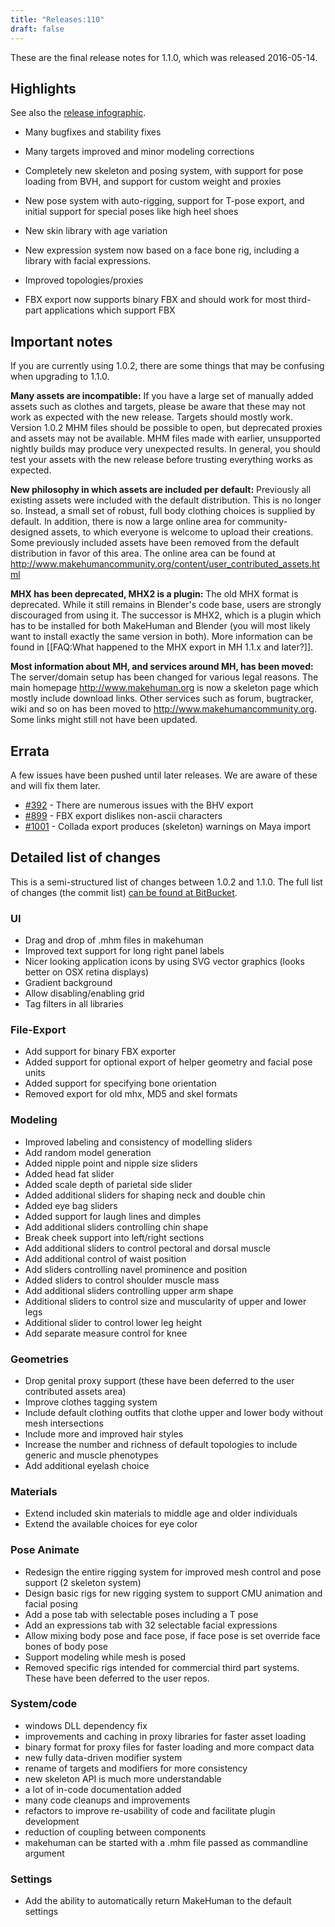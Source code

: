 ```yaml
---
title: "Releases:110"
draft: false
---
```


These are the final release notes for 1.1.0, which was released 2016-05-14.

## Highlights

See also the [release infographic](http://www.makehumancommunity.org/w/images/7/7a/Infographic_110.png).

* Many bugfixes and stability fixes

* Many targets improved and minor modeling corrections

* Completely new skeleton and posing system, with support for pose loading from BVH, and support for custom weight and proxies

* New pose system with auto-rigging, support for T-pose export, and initial support for special poses like high heel shoes

* New skin library with age variation

* New expression system now based on a face bone rig, including a library with facial expressions.

* Improved topologies/proxies

* FBX export now supports binary FBX and should work for most third-part applications which support FBX

## Important notes

If you are currently using 1.0.2, there are some things that may be confusing when upgrading to 1.1.0.

**Many assets are incompatible:** If you have a large set of manually added assets such as clothes and targets, please be aware that these may not work as expected with the new release. Targets should mostly work. Version 1.0.2 MHM files should be possible to open, but deprecated proxies and assets may not be available. MHM files made with earlier, unsupported nightly builds may produce very unexpected results.  In general, you should test your assets with the new release before trusting everything works as expected.

**New philosophy in which assets are included per default:** Previously all existing assets were included with the default distribution. This is no longer so. Instead, a small set of robust, full body clothing choices is supplied by default.  In addition, there is now a large online area for community-designed assets, to which everyone is welcome to upload their creations. Some previously included assets have been removed from the default distribution in favor of this area. The online area can be found at http://www.makehumancommunity.org/content/user_contributed_assets.html

**MHX has been deprecated, MHX2 is a plugin:** The old MHX format is deprecated. While it still remains in Blender's code base, users are strongly discouraged from using it. The successor is MHX2, which is a plugin which has to be installed for both MakeHuman and Blender (you will most likely want to install exactly the same version in both). More information can be found in [[FAQ:What happened to the MHX export in MH 1.1.x and later?]].

**Most information about MH, and services around MH, has been moved:** The server/domain setup has been changed for various legal reasons. The main homepage http://www.makehuman.org is now a skeleton page which mostly include download links. Other services such as forum, bugtracker, wiki and so on has been moved to http://www.makehumancommunity.org. Some links might still not have been updated.

## Errata

A few issues have been pushed until later releases. We are aware of these and will fix them later. 

* [#392](http://bugtracker.makehumancommunity.org/issues/392) - There are numerous issues with the BHV export
* [#899](http://bugtracker.makehumancommunity.org/issues/899) - FBX export dislikes non-ascii characters
* [#1001](http://bugtracker.makehumancommunity.org/issues/1001) - Collada export produces (skeleton) warnings on Maya import

## Detailed list of changes

This is a semi-structured list of changes between 1.0.2 and 1.1.0. The full list of changes (the commit list) [can be found at BitBucket](https://bitbucket.org/MakeHuman/makehuman/commits/branch/stable).

### UI
* Drag and drop of .mhm files in makehuman
* Improved text support for long right panel labels
* Nicer looking application icons by using SVG vector graphics (looks better on OSX retina displays)
* Gradient background
* Allow disabling/enabling grid
* Tag filters in all libraries

### File-Export
* Add support for binary FBX exporter
* Added support for optional export of helper geometry and facial pose units
* Added support for specifying bone orientation
* Removed export for old mhx, MD5 and skel formats

### Modeling
* Improved labeling and consistency of modelling sliders
* Add random model generation 
* Added nipple point and nipple size sliders
* Added head fat slider
* Added scale depth of parietal side slider
* Added additional sliders for shaping neck and double chin
* Added eye bag sliders
* Added support for laugh lines and dimples
* Add additional sliders controlling chin shape
* Break cheek support into left/right sections
* Add additional sliders to control pectoral and dorsal muscle
* Add additional control of waist position
* Add sliders controlling navel prominence and position
* Added sliders to control shoulder muscle mass
* Add additional sliders controlling upper arm shape
* Additional sliders to control size and muscularity of upper and lower legs
* Additional slider to control lower leg height
* Add separate measure control for knee

### Geometries
* Drop genital proxy support (these have been deferred to the user contributed assets area)
* Improve clothes tagging system
* Include default clothing outfits that clothe upper and lower body without mesh intersections
* Include more and improved hair styles
* Increase the number and richness of default topologies to include generic and muscle phenotypes
* Add additional eyelash choice

### Materials
* Extend included skin materials to middle age and older individuals
* Extend the available choices for eye color

### Pose Animate
* Redesign the entire rigging system for improved mesh control and pose support (2 skeleton system)
* Design basic rigs for new rigging system to support CMU animation and facial posing
* Add a pose tab with selectable poses including a T pose
* Add an expressions tab with 32 selectable facial expressions
* Allow mixing body pose and face pose, if face pose is set override face bones of body pose
* Support modeling while mesh is posed
* Removed specific rigs intended for commercial third part systems. These have been deferred to the user repos.

### System/code
* windows DLL dependency fix
* improvements and caching in proxy libraries for faster asset loading
* binary format for proxy files for faster loading and more compact data
* new fully data-driven modifier system
* rename of targets and modifiers for more consistency
* new skeleton API is much more understandable
* a lot of in-code documentation added
* many code cleanups and improvements
* refactors to improve re-usability of code and facilitate plugin development
* reduction of coupling between components
* makehuman can be started with a .mhm file passed as commandline argument

### Settings
* Add the ability to automatically return MakeHuman to the default settings